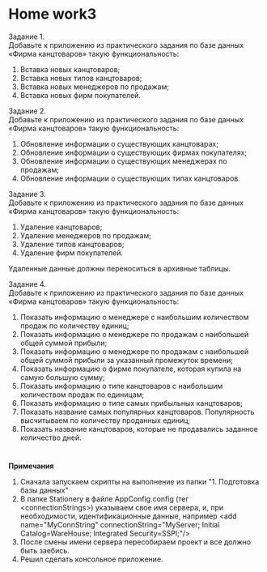 # <b>Home work3</b>

Задание 1.<br>
Добавьте к приложению из практического задания по базе данных «Фирма канцтоваров» такую функциональность:
<ol>
<li>Вставка новых канцтоваров;</li>
<li>Вставка новых типов канцтоваров;</li>
<li>Вставка новых менеджеров по продажам;</li>
<li>Вставка новых фирм покупателей.</li>
</ol>

Задание 2.<br>
Добавьте к приложению из практического задания по базе данных «Фирма канцтоваров» такую функциональность:
<ol>
<li>Обновление информации о существующих канцтоварах;</li>
<li>Обновление информации о существующих фирмах покупателях;</li>
<li>Обновление информации о существующих менеджерах по продажам;</li>
<li>Обновление информации о существующих типах канцтоваров.</li>
</ol>

Задание 3.<br>
Добавьте к приложению из практического задания по базе данных «Фирма канцтоваров» такую функциональность:
<ol>
<li>Удаление канцтоваров;</li>
<li>Удаление менеджеров по продажам;</li>
<li>Удаление типов канцтоваров;</li>
<li>Удаление фирм покупателей.</li>
</ol>
Удаленные данные должны переноситься в архивные таблицы.<br>

Задание 4.<br>
Добавьте к приложению из практического задания по базе данных «Фирма канцтоваров» такую функциональность:
<ol>
<li>Показать информацию о менеджере с наибольшим количеством продаж по количеству единиц;</li>
<li>Показать информацию о менеджере по продажам с наибольшей общей суммой прибыли;</li>
<li>Показать информацию о менеджере по продажам с наибольшей общей суммой прибыли за указанный промежуток времени;</li>
<li>Показать информацию о фирме покупателе, которая купила на самую большую сумму;</li>
<li>Показать информацию о типе канцтоваров с наибольшим количеством продаж по единицам;</li>
<li>Показать информацию о типе самых прибыльных канцтоваров;</li>
<li>Показать название самых популярных канцтоваров. Популярность высчитываем по количеству проданных единиц;</li>
<li>Показать название канцтоваров, которые не продавались заданное количество дней.</li>
</ol>

#

<b>Примечания</b>
<ol>
<li>Сначала запускаем скрипты на выполнение из папки "1. Подготовка базы данных"</li>
<li>В папке Stationery в файле AppConfig.config (тег &lt;connectionStrings&gt;) указываем свое имя сервера, и, при необходимости, идентификационные данные, например &lt;add name="MyConnString" connectionString="MyServer; Initial Catalog=WareHouse; Integrated Security=SSPI;"/&gt;</li>
<li>После смены имени сервера пересобираем проект и все должно быть заебись.</li>
<li>Решил сделать консольное приложение.</li>
</ol>
